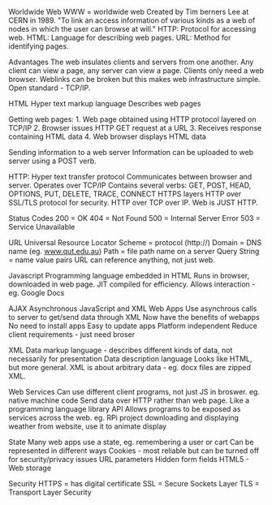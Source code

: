 Worldwide Web
	WWW = worldwide web
	Created by Tim berners Lee at CERN in 1989.
	"To link an access information of various kinds as a web of nodes in which the user can browse at will."
	HTTP: Protocol for accessing web.
	HTML: Language for describing web pages.
	URL: Method for identifying pages.

Advantages
	The web insulates clients and servers from one another. Any client can view a page, any server can view a page.
	Clients only need a web browser.
	Weblinks can be broken but this makes web infrastructure simple.
	Open standard - TCP/IP.

HTML
	Hyper text markup language
	Describes web pages

Getting web pages:
	1. Web page obtained using HTTP protocol layered on TCP/IP
	2. Browser issues HTTP GET request at a URL
	3. Receives response containing HTML data
	4. Web browser displays HTML data

Sending information to a web server
	Information can be uploaded to web server using a POST verb.

HTTP:
	Hyper text transfer protocol
	Communicates between browser and server.
	Operates over TCP/IP
	Contains several verbs: GET, POST, HEAD, OPTIONS, PUT, DELETE, TRACE, CONNECT
	HTTPS layers HTTP over SSL/TLS protocol for security.
	HTTP over TCP over IP. Web is JUST HTTP.

Status Codes
	200 = OK
	404 = Not Found
	500 = Internal Server Error
	503 = Service Unavailable

URL
	Universal Resource Locator
	Scheme = protocol (http://)
	Domain = DNS name (eg. www.qut.edu.au)
	Path = file path name on a server
	Query String = name value pairs
	URL can reference anything, not just web.

Javascript
	Programming language embedded in HTML
	Runs in browser, downloaded in web page.
	JIT compiled for efficiency.
	Allows interaction - eg. Google Docs

AJAX
	Asynchronous JavaScript and XML
	Web Apps
	Use asynchrous calls to server to get/send data through XML
	Now have the benefits of webapps
		No need to install apps
		Easy to update apps
		Platform independent
		Reduce client requirements - just need broser

XML
	Data markup language - describes different kinds of data, not necessarily for presentation
	Data description language
	Looks like HTML, but more general.
	XML is about arbitrary data - eg. docx files are zipped XML.

Web Services
	Can use different client programs, not just JS in broswer. eg. native machine code
	Send data over HTTP rather than web page.
	Like a programming language library API
	Allows programs to be exposed as services across the web.
	eg. RPi project downloading and displaying weather from website, use it to animate display

State
	Many web apps use a state, eg. remembering a user or cart
	Can be represented in different ways
		Cookies - most reliable but can be turned off for security/privacy issues
		URL parameters
		Hidden form fields
		HTML5 - Web storage

Security
	HTTPS = has digital certificate
	SSL = Secure Sockets Layer
	TLS = Transport Layer Security